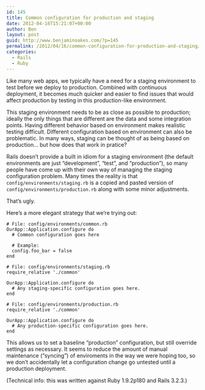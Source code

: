 ```yaml
---
id: 145
title: Common configuration for production and staging
date: 2012-04-16T15:21:07+00:00
author: Ben
layout: post
guid: http://www.benjaminoakes.com/?p=145
permalink: /2012/04/16/common-configuration-for-production-and-staging/
categories:
  - Rails
  - Ruby
---
```

Like many web apps, we typically have a need for a staging environment to test before we deploy to production. Combined with continuous deployment, it becomes much quicker and easier to find issues that would affect production by testing in this production-like environment.

This staging environment needs to be as close as possible to production; ideally the only things that are different are the data and some integration points. Having different behavior based on environment makes realistic testing difficult. Different configuration based on environment can also be problematic. In many ways, staging can be thought of as being based on production... but how does that work in pratice?

Rails doesn&#8217;t provide a built in idiom for a staging environment (the default environments are just &#8220;development&#8221;, &#8220;test&#8221;, and &#8220;production&#8221;), so many people have come up with their own way of managing the staging configuration problem. Many times the reality is that `config/environments/staging.rb` is a copied and pasted version of `config/environments/production.rb` along with some minor adjustments.

That&#8217;s ugly.

Here&#8217;s a more elegant strategy that we&#8217;re trying out:

    
    # File: config/environments/common.rb
    OurApp::Application.configure do
      # Common configuration goes here
    
      # Example:
      config.foo_bar = false
    end
    
    # File: config/environments/staging.rb
    require_relative './common'
    
    OurApp::Application.configure do
      # Any staging-specific configuration goes here.
    end
    
    # File: config/environments/production.rb
    require_relative './common'
    
    OurApp::Application.configure do
      # Any production-specific configuration goes here.
    end
    

This allows us to set a baseline &#8220;production&#8221; configuration, but still override settings as necessary. It seems to reduce the amount of manual maintenance (&#8220;syncing&#8221;) of enviroments in the way we were hoping too, so we don&#8217;t accidentally let a configuration change go untested until a production deployment.

(Technical info: this was written against Ruby 1.9.2p180 and Rails 3.2.3.)